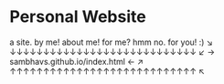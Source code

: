 # Personal Website
a site. by me! about me! for me? hmm no. for you! :)
↘ ↓↓↓↓↓↓↓↓↓↓↓↓↓↓↓↓↓↓↓↓↓↓↓↓↓↓↓↓ ↙
→ sambhavs.github.io/index.html ←
↗ ↑↑↑↑↑↑↑↑↑↑↑↑↑↑↑↑↑↑↑↑↑↑↑↑↑↑↑↑ ↖
